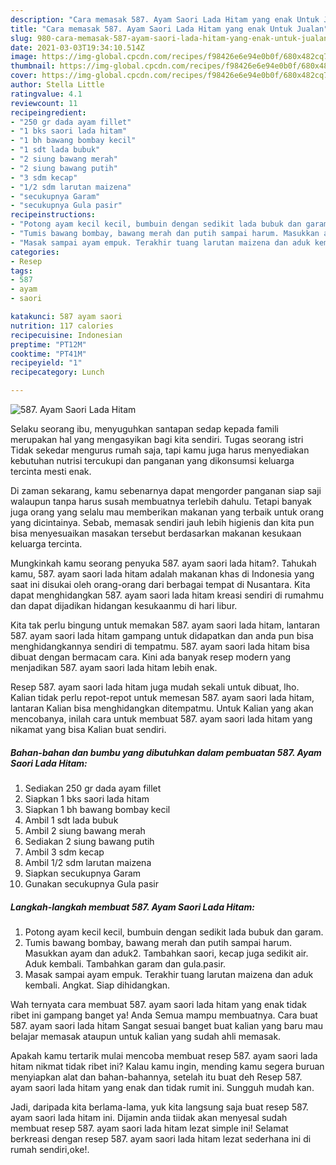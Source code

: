 ```yaml
---
description: "Cara memasak 587. Ayam Saori Lada Hitam yang enak Untuk Jualan"
title: "Cara memasak 587. Ayam Saori Lada Hitam yang enak Untuk Jualan"
slug: 980-cara-memasak-587-ayam-saori-lada-hitam-yang-enak-untuk-jualan
date: 2021-03-03T19:34:10.514Z
image: https://img-global.cpcdn.com/recipes/f98426e6e94e0b0f/680x482cq70/587-ayam-saori-lada-hitam-foto-resep-utama.jpg
thumbnail: https://img-global.cpcdn.com/recipes/f98426e6e94e0b0f/680x482cq70/587-ayam-saori-lada-hitam-foto-resep-utama.jpg
cover: https://img-global.cpcdn.com/recipes/f98426e6e94e0b0f/680x482cq70/587-ayam-saori-lada-hitam-foto-resep-utama.jpg
author: Stella Little
ratingvalue: 4.1
reviewcount: 11
recipeingredient:
- "250 gr dada ayam fillet"
- "1 bks saori lada hitam"
- "1 bh bawang bombay kecil"
- "1 sdt lada bubuk"
- "2 siung bawang merah"
- "2 siung bawang putih"
- "3 sdm kecap"
- "1/2 sdm larutan maizena"
- "secukupnya Garam"
- "secukupnya Gula pasir"
recipeinstructions:
- "Potong ayam kecil kecil, bumbuin dengan sedikit lada bubuk dan garam."
- "Tumis bawang bombay, bawang merah dan putih sampai harum. Masukkan ayam dan aduk2. Tambahkan saori, kecap juga sedikit air. Aduk kembali. Tambahkan garam dan gula.pasir."
- "Masak sampai ayam empuk. Terakhir tuang larutan maizena dan aduk kembali. Angkat. Siap dihidangkan."
categories:
- Resep
tags:
- 587
- ayam
- saori

katakunci: 587 ayam saori 
nutrition: 117 calories
recipecuisine: Indonesian
preptime: "PT12M"
cooktime: "PT41M"
recipeyield: "1"
recipecategory: Lunch

---
```



![587. Ayam Saori Lada Hitam](https://img-global.cpcdn.com/recipes/f98426e6e94e0b0f/680x482cq70/587-ayam-saori-lada-hitam-foto-resep-utama.jpg)

Selaku seorang ibu, menyuguhkan santapan sedap kepada famili merupakan hal yang mengasyikan bagi kita sendiri. Tugas seorang istri Tidak sekedar mengurus rumah saja, tapi kamu juga harus menyediakan kebutuhan nutrisi tercukupi dan panganan yang dikonsumsi keluarga tercinta mesti enak.

Di zaman  sekarang, kamu sebenarnya dapat mengorder panganan siap saji walaupun tanpa harus susah membuatnya terlebih dahulu. Tetapi banyak juga orang yang selalu mau memberikan makanan yang terbaik untuk orang yang dicintainya. Sebab, memasak sendiri jauh lebih higienis dan kita pun bisa menyesuaikan masakan tersebut berdasarkan makanan kesukaan keluarga tercinta. 



Mungkinkah kamu seorang penyuka 587. ayam saori lada hitam?. Tahukah kamu, 587. ayam saori lada hitam adalah makanan khas di Indonesia yang saat ini disukai oleh orang-orang dari berbagai tempat di Nusantara. Kita dapat menghidangkan 587. ayam saori lada hitam kreasi sendiri di rumahmu dan dapat dijadikan hidangan kesukaanmu di hari libur.

Kita tak perlu bingung untuk memakan 587. ayam saori lada hitam, lantaran 587. ayam saori lada hitam gampang untuk didapatkan dan anda pun bisa menghidangkannya sendiri di tempatmu. 587. ayam saori lada hitam bisa dibuat dengan bermacam cara. Kini ada banyak resep modern yang menjadikan 587. ayam saori lada hitam lebih enak.

Resep 587. ayam saori lada hitam juga mudah sekali untuk dibuat, lho. Kalian tidak perlu repot-repot untuk memesan 587. ayam saori lada hitam, lantaran Kalian bisa menghidangkan ditempatmu. Untuk Kalian yang akan mencobanya, inilah cara untuk membuat 587. ayam saori lada hitam yang nikamat yang bisa Kalian buat sendiri.

<!--inarticleads1-->

##### Bahan-bahan dan bumbu yang dibutuhkan dalam pembuatan 587. Ayam Saori Lada Hitam:

1. Sediakan 250 gr dada ayam fillet
1. Siapkan 1 bks saori lada hitam
1. Siapkan 1 bh bawang bombay kecil
1. Ambil 1 sdt lada bubuk
1. Ambil 2 siung bawang merah
1. Sediakan 2 siung bawang putih
1. Ambil 3 sdm kecap
1. Ambil 1/2 sdm larutan maizena
1. Siapkan secukupnya Garam
1. Gunakan secukupnya Gula pasir




<!--inarticleads2-->

##### Langkah-langkah membuat 587. Ayam Saori Lada Hitam:

1. Potong ayam kecil kecil, bumbuin dengan sedikit lada bubuk dan garam.
1. Tumis bawang bombay, bawang merah dan putih sampai harum. Masukkan ayam dan aduk2. Tambahkan saori, kecap juga sedikit air. Aduk kembali. Tambahkan garam dan gula.pasir.
1. Masak sampai ayam empuk. Terakhir tuang larutan maizena dan aduk kembali. Angkat. Siap dihidangkan.




Wah ternyata cara membuat 587. ayam saori lada hitam yang enak tidak ribet ini gampang banget ya! Anda Semua mampu membuatnya. Cara buat 587. ayam saori lada hitam Sangat sesuai banget buat kalian yang baru mau belajar memasak ataupun untuk kalian yang sudah ahli memasak.

Apakah kamu tertarik mulai mencoba membuat resep 587. ayam saori lada hitam nikmat tidak ribet ini? Kalau kamu ingin, mending kamu segera buruan menyiapkan alat dan bahan-bahannya, setelah itu buat deh Resep 587. ayam saori lada hitam yang enak dan tidak rumit ini. Sungguh mudah kan. 

Jadi, daripada kita berlama-lama, yuk kita langsung saja buat resep 587. ayam saori lada hitam ini. Dijamin anda tiidak akan menyesal sudah membuat resep 587. ayam saori lada hitam lezat simple ini! Selamat berkreasi dengan resep 587. ayam saori lada hitam lezat sederhana ini di rumah sendiri,oke!.

